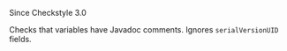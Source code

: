 Since Checkstyle 3.0

Checks that variables have Javadoc comments. Ignores `serialVersionUID` fields.